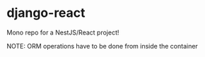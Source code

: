 # django-react

Mono repo for a NestJS/React project!

NOTE: ORM operations have to be done from inside the container
